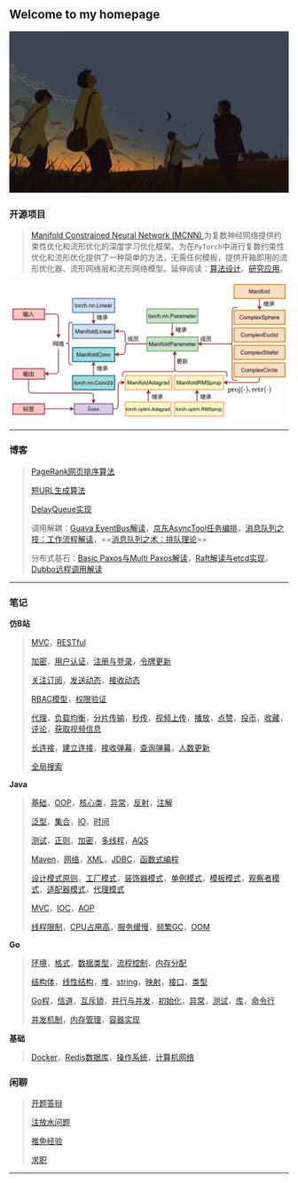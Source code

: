 ## Welcome to my homepage

<img src="./doc/0.jpg" alt="0" style="zoom:67%;" />

### 开源项目

> [Manifold Constrained Neural Network (MCNN) ](https://github.com/HuangQiang97/mcnn)为复数神经网络提供约束性优化和流形优化的深度学习优化框架。为在`PyTorch`中进行复数约束性优化和流形优化提供了一种简单的方法，无需任何模板，提供开箱即用的流形优化器、流形网络层和流形网络模型。延伸阅读：[算法设计](./doc/blog/mcnn_framework.html)、[研究应用](./doc/blog/mcnn_beamtraining.html)。

<center><img src="./doc/blog/2023_07_12.png" width = "600" alt="图片名称" align=center /></center>

---

### 博客

> [PageRank网页排序算法](./doc/blog/rangerank.html)
>
> [短URL生成算法](./doc/blog/short-url-generator.html)
>
> [DelayQueue实现](./doc/blog/DelayQueue实现.html)
>
> 调用解耦：[Guava EventBus解读](./doc/blog/EventBus.html)，[京东AsyncTool任务编排](./doc/blog/async-tools.html)，[消息队列之技：工作流程解读](./doc/blog/MQ.html)，==[消息队列之术：排队理论](./doc/blog/消息队列中的排队理论.html)==
>
> 分布式基石：[Basic Paxos与Multi Paxos解读](./doc/blog/paxos.html)，[Raft解读与etcd实现](./doc/blog/raft.html)，[Dubbo远程调用解读](./doc/blog/dubbo.html)

---

### 笔记

**仿B站**

>[MVC](./doc/coding/仿B站/仿B站0.html#mvc模式)，[RESTful](./doc/coding/仿B站/仿B站0.html#restful)
>
>[加密](./doc/coding/仿B站/仿B站1.html#加密)，[用户认证](./doc/coding/仿B站/仿B站1.html#用户认证)，[注册与登录](./doc/coding/仿B站/仿B站1.html#注册与登录)，[令牌更新](./doc/coding/仿B站/仿B站1.html#更新access-token)
>
>[关注订阅](./doc/coding/仿B站/仿B站2.html#关注订阅)，[发送动态](./doc/coding/仿B站/仿B站2.html#发送动态)，[接收动态](./doc/coding/仿B站/仿B站2.html#接收动态)
>
>[RBAC模型](./doc/coding/仿B站/仿B站3.html#rbac模型)，[权限验证](./doc/coding/仿B站/仿B站3.html#权限验证)
>
>[代理](./doc/coding/仿B站/仿B站4.html#代理)，[负载均衡](./doc/coding/仿B站/仿B站4.html#负载均衡)，[分片传输](./doc/coding/仿B站/仿B站4.html#分片传输)，[秒传](./doc/coding/仿B站/仿B站4.html#秒传)，[视频上传](./doc/coding/仿B站/仿B站4.html#视频上传)，[播放](./doc/coding/仿B站/仿B站4.html#视频播放)，[点赞](./doc/coding/仿B站/仿B站4.html#点赞)，[投币](./doc/coding/仿B站/仿B站4.html#投币)，[收藏](./doc/coding/仿B站/仿B站4.html#收藏)，[评论](./doc/coding/仿B站/仿B站4.html#评论)，[获取视频信息](./doc/coding/仿B站/仿B站4.html#获取视频信息)
>
>[长连接](./doc/coding/仿B站/仿B站5.html#长连接)，[建立连接](./doc/coding/仿B站/仿B站5.html#连接建立)，[接收弹幕](./doc/coding/仿B站/仿B站5.html#接收消息)，[查询弹幕](./doc/coding/仿B站/仿B站5.html#查询弹幕)，[人数更新](./doc/coding/仿B站/仿B站5.html#人数更新)
>
>[全局搜索](./doc/coding/仿B站/仿B站6.html)



**Java**

>[基础](./doc/coding/Java/Java0.html#入门)，[OOP](./doc/coding/Java/Java0.html#oop)，[核心类](./doc/coding/Java/Java0.html#核心类)，[异常](./doc/coding/Java/Java0.html#异常处理)，[反射](./doc/coding/Java/Java0.html#反射)，[注解](./doc/coding/Java/Java0.html#注解)
>
>[泛型](./doc/coding/Java/Java1.html#泛型)，[集合](./doc/coding/Java/Java1.html#集合)，[IO](./doc/coding/Java/Java1.html#io)，[时间](./doc/coding/Java/Java1.html#时间)
>
>[测试](./doc/coding/Java/Java2.html#测试)，[正则](./doc/coding/Java/Java2.html#正则)，[加密](./doc/coding/Java/Java2.html#加密)，[多线程](./doc/coding/Java/Java3.html#多线程基础)，[AQS](./doc/coding/Java/Java3.html#aqs)
>
>[Maven](./doc/coding/Java/Java4.html#maven)，[网络](./doc/coding/Java/Java4.html#网络)，[XML](./doc/coding/Java/Java4.html#xml)，[JDBC](./doc/coding/Java/Java4.html#jdbc)，[函数式编程](./doc/coding/Java/Java4.html#函数式编程)
>
>[设计模式原则](./doc/coding/Java/Java5.html#基础)，[工厂模式](./doc/coding/Java/Java5.html#工厂模式)，[装饰器模式](./doc/coding/Java/Java5.html#装饰器模式)，[单例模式](./doc/coding/Java/Java5.html#单例模式)，[模板模式](./doc/coding/Java/Java5.html#模板模式)，[观察者模式](./doc/coding/Java/Java5.html#观察者模式)，[适配器模式](./doc/coding/Java/Java5.html#适配器模式)，[代理模式](./doc/coding/Java/Java5.html#代理模式)
>
>[MVC](./doc/coding/Java/Java6.html##基础)，[IOC](./doc/coding/Java/Java7.html#ioc)，[AOP](./doc/coding/Java/Java7.html#aop)
>
>[线程限制](./doc/coding/Java/Java10.html#线程数限制)，[CPU占用高](./doc/coding/Java/Java10.html#cpu占用过高)，[服务缓慢](./doc/coding/Java/Java10.html#服务缓慢)，[频繁GC](./doc/coding/Java/Java10.html#频繁gc)，[OOM](./doc/coding/Java/Java10.html#oom)

**Go**

> [环境](./doc/coding/Go/part0.html#环境)，[格式](./doc/coding/Go/part0.html#编写)，[数据类型](./doc/coding/Go/part0.html#数据类型)，[流程控制](./doc/coding/Go/part0.html#流程控制)，[内存分配](./doc/coding/Go/part0.html#内存分配)
>
> [结构体](./doc/coding/Go/part1.html#结构体)，[线性结构](./doc/coding/Go/part1.html#线性结构)，[堆](./doc/coding/Go/part1.html#堆)，[string](./doc/coding/Go/part1.html#string)，[映射](./doc/coding/Go/part1.html#映射)，[接口](./doc/coding/Go/part1.html#接口)，[类型](./doc/coding/Go/part1.html#类型)
>
> [Go程](./doc/coding/Go/part2.html#go程)，[信道](./doc/coding/Go/part2.html#信道)，[互斥锁](./doc/coding/Go/part2.html#互斥锁)，[并行与并发](./doc/coding/Go/part2.html#并行与并发)，[初始化](./doc/coding/Go/part2.html#初始化)，[异常](./doc/coding/Go/part2.html#异常)，[测试](./doc/coding/Go/part2.html#测试)，[库](./doc/coding/Go/part2.html#动态库与静态库)，[命令行](./doc/coding/Go/part2.html#命令行参数)
>
> [并发机制](./doc/coding/Go/part3-1.html)，[内存管理](./doc/coding/Go/part3-2.html)，[容器实现](./doc/coding/Go/part3-3.html)

**基础**

> [Docker](./doc/coding/基础/docker.html)，[Redis](./doc/coding/基础/redis.html)[数据库](./doc/coding/基础/redis.html)，[操作系统](./doc/coding/基础/操作系统.html)，[计算机网络](./doc/coding/基础/网络.html)
> 

### 闲聊
>[开题答辩](./doc/blog/2020_01_05.html)
>
>[注放水问题](./doc/blog/2020_01_13.html)
>
>[推免经验](./doc/blog/2020_02_08.html)
>
>[求职](./doc/blog/2020_04_23.html)

---
